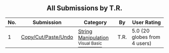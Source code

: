 ﻿<div align="center">

## All Submissions by T\.R\.

</div>

No.  | Submission | Category | By   | User Rating
---- | ---------- | -------- | ---- | -----------
1 | [Copy/Cut/Paste/Undo<br />](https://github.com/Planet-Source-Code/t-r-copy-cut-paste-undo__1-34985) | [String Manipulation<br /><sup>Visual Basic</sup>](../ByCategory/string-manipulation__1-5.md) | T\.R\. | 5.0 (20 globes from 4 users)
